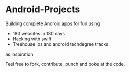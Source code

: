 # Android-Projects
Building complete Android apps for fun using 

- 180 websites in 180 days
- Hacking with swift
- Treehouse ios and android techdegree tracks

as inspiration

Feel free to fork, contribute, punch and poke at the code.
